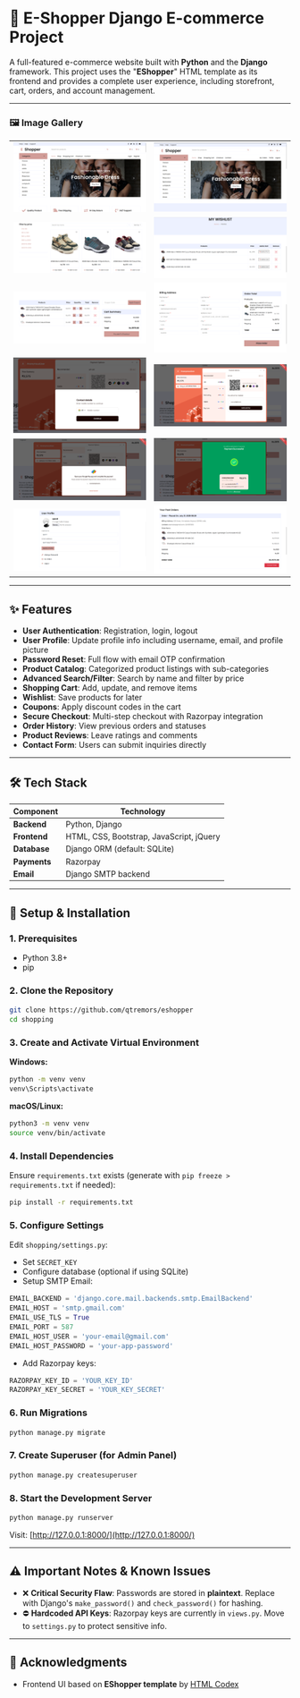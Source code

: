 # 🏦 E-Shopper Django E-commerce Project

A full-featured e-commerce website built with **Python** and the **Django** framework. This project uses the "**EShopper**" HTML template as its frontend and provides a complete user experience, including storefront, cart, orders, and account management.

---


### 🖼️ Image Gallery

| | |
|:---:|:---:|
| ![Home Page 1](assets/home0.png "Home Page") | ![Home Page 2](assets/home.png "Home Page (user logged-in)") |
| ![Shop Page](assets/shop.png "Shop Page") | ![Wishlist Page](assets/wishlist.png "Wishlist Page") |
| ![Cart Page](assets/cart.png "Cart Page") | ![Checkout Page](assets/checkout.png "Checkout Page") |
| ![Payment Step 1](assets/razorpay1.png "Payment Step 1") | ![Payment Step 2](assets/razorpay2.png "Payment Step 2") |
| ![Payment Step 3](assets/razorpay3.png "Payment Step 3") | ![Payment Step 4](assets/razorpay4.png "Payment Step 4") |
| ![User Profile Page](assets/profile.png "User Profile Page") | ![Order History Page](assets/order.png "Order History Page") |


---

## ✨ Features

* **User Authentication**: Registration, login, logout
* **User Profile**: Update profile info including username, email, and profile picture
* **Password Reset**: Full flow with email OTP confirmation
* **Product Catalog**: Categorized product listings with sub-categories
* **Advanced Search/Filter**: Search by name and filter by price
* **Shopping Cart**: Add, update, and remove items
* **Wishlist**: Save products for later
* **Coupons**: Apply discount codes in the cart
* **Secure Checkout**: Multi-step checkout with Razorpay integration
* **Order History**: View previous orders and statuses
* **Product Reviews**: Leave ratings and comments
* **Contact Form**: Users can submit inquiries directly

---

## 🛠️ Tech Stack

| Component    | Technology                               |
| ------------ | ---------------------------------------- |
| **Backend**  | Python, Django                           |
| **Frontend** | HTML, CSS, Bootstrap, JavaScript, jQuery |
| **Database** | Django ORM (default: SQLite)             |
| **Payments** | Razorpay                                 |
| **Email**    | Django SMTP backend                      |

---

## 🚀 Setup & Installation

### 1. Prerequisites

* Python 3.8+
* pip

### 2. Clone the Repository

```bash
git clone https://github.com/qtremors/eshopper
cd shopping
```

### 3. Create and Activate Virtual Environment

**Windows:**

```bash
python -m venv venv
venv\Scripts\activate
```

**macOS/Linux:**

```bash
python3 -m venv venv
source venv/bin/activate
```

### 4. Install Dependencies

Ensure `requirements.txt` exists (generate with `pip freeze > requirements.txt` if needed):

```bash
pip install -r requirements.txt
```

### 5. Configure Settings

Edit `shopping/settings.py`:

* Set `SECRET_KEY`
* Configure database (optional if using SQLite)
* Setup SMTP Email:

```python
EMAIL_BACKEND = 'django.core.mail.backends.smtp.EmailBackend'
EMAIL_HOST = 'smtp.gmail.com'
EMAIL_USE_TLS = True
EMAIL_PORT = 587
EMAIL_HOST_USER = 'your-email@gmail.com'
EMAIL_HOST_PASSWORD = 'your-app-password'
```

* Add Razorpay keys:

```python
RAZORPAY_KEY_ID = 'YOUR_KEY_ID'
RAZORPAY_KEY_SECRET = 'YOUR_KEY_SECRET'
```

### 6. Run Migrations

```bash
python manage.py migrate
```

### 7. Create Superuser (for Admin Panel)

```bash
python manage.py createsuperuser
```

### 8. Start the Development Server

```bash
python manage.py runserver
```

Visit: [http://127.0.0.1:8000/](http://127.0.0.1:8000/)

---

## ⚠️ Important Notes & Known Issues

* ❌ **Critical Security Flaw**: Passwords are stored in **plaintext**. Replace with Django's `make_password()` and `check_password()` for hashing.
* ⛔ **Hardcoded API Keys**: Razorpay keys are currently in `views.py`. Move to `settings.py` to protect sensitive info.

---


## 🙏 Acknowledgments

* Frontend UI based on **EShopper template** by [HTML Codex](https://htmlcodex.com)
